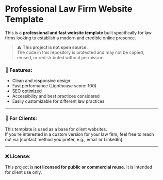 # Professional Law Firm Website Template

This is a **professional and fast website template** built specifically for law firms looking to establish a modern and credible online presence.

> ⚠️ **This project is not open source.**  
> The code in this repository is protected and may not be copied, reused, or redistributed without permission.

### 🔹 Features:
- Clean and responsive design
- Fast performance (Lighthouse score: 100)
- SEO optimized
- Accessibility and best practices considered
- Easily customizable for different law practices

---

### 📌 For Clients:
This template is used as a base for client websites.  
If you're interested in a custom version for your law firm, feel free to reach out via [contact method you prefer, e.g., email or LinkedIn].

---

### ❌ License:
This project is **not licensed for public or commercial reuse**. It is intended for client use only.

